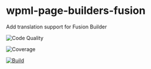 # wpml-page-builders-fusion
Add translation support for Fusion Builder


![Code Quality](https://scrutinizer-ci.com/g/OnTheGoSystems/wpml-page-builders-fusion/badges/quality-score.png?b=master)

![Coverage](https://scrutinizer-ci.com/g/OnTheGoSystems/wpml-page-builders-fusion/badges/coverage.png?b=master)

[![Build](https://scrutinizer-ci.com/g/OnTheGoSystems/wpml-page-builders-fusions/badges/build.png?b=master)](https://scrutinizer-ci.com/g/OnTheGoSystems/wpml-page-builders-fusion/build-status/master)